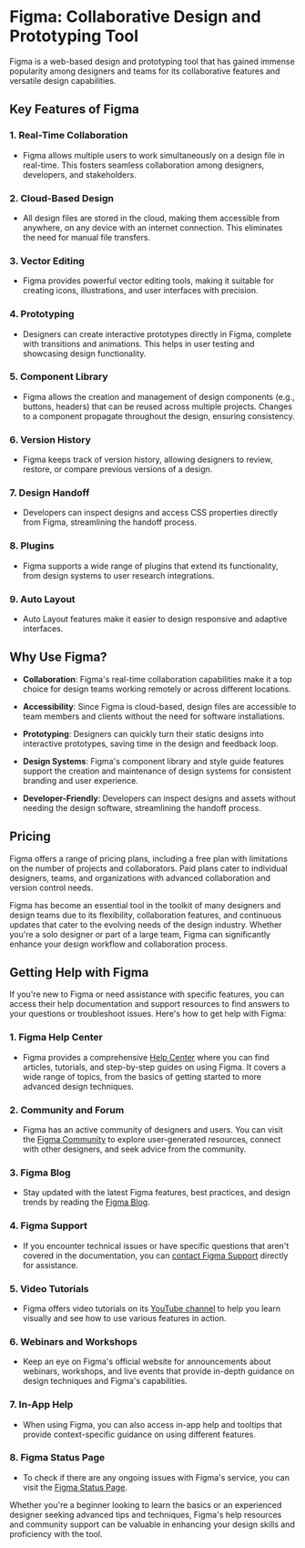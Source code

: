 # Figma: Collaborative Design and Prototyping Tool

Figma is a web-based design and prototyping tool that has gained immense popularity among designers and teams for its collaborative features and versatile design capabilities.

## Key Features of Figma

### 1. **Real-Time Collaboration**

- Figma allows multiple users to work simultaneously on a design file in real-time. This fosters seamless collaboration among designers, developers, and stakeholders.

### 2. **Cloud-Based Design**

- All design files are stored in the cloud, making them accessible from anywhere, on any device with an internet connection. This eliminates the need for manual file transfers.

### 3. **Vector Editing**

- Figma provides powerful vector editing tools, making it suitable for creating icons, illustrations, and user interfaces with precision.

### 4. **Prototyping**

- Designers can create interactive prototypes directly in Figma, complete with transitions and animations. This helps in user testing and showcasing design functionality.

### 5. **Component Library**

- Figma allows the creation and management of design components (e.g., buttons, headers) that can be reused across multiple projects. Changes to a component propagate throughout the design, ensuring consistency.

### 6. **Version History**

- Figma keeps track of version history, allowing designers to review, restore, or compare previous versions of a design.

### 7. **Design Handoff**

- Developers can inspect designs and access CSS properties directly from Figma, streamlining the handoff process.

### 8. **Plugins**

- Figma supports a wide range of plugins that extend its functionality, from design systems to user research integrations.

### 9. **Auto Layout**

- Auto Layout features make it easier to design responsive and adaptive interfaces.

## Why Use Figma?

- **Collaboration**: Figma's real-time collaboration capabilities make it a top choice for design teams working remotely or across different locations.
    
- **Accessibility**: Since Figma is cloud-based, design files are accessible to team members and clients without the need for software installations.
    
- **Prototyping**: Designers can quickly turn their static designs into interactive prototypes, saving time in the design and feedback loop.
    
- **Design Systems**: Figma's component library and style guide features support the creation and maintenance of design systems for consistent branding and user experience.
    
- **Developer-Friendly**: Developers can inspect designs and assets without needing the design software, streamlining the handoff process.
    

## Pricing

Figma offers a range of pricing plans, including a free plan with limitations on the number of projects and collaborators. Paid plans cater to individual designers, teams, and organizations with advanced collaboration and version control needs.

Figma has become an essential tool in the toolkit of many designers and design teams due to its flexibility, collaboration features, and continuous updates that cater to the evolving needs of the design industry. Whether you're a solo designer or part of a large team, Figma can significantly enhance your design workflow and collaboration process.

## Getting Help with Figma

If you're new to Figma or need assistance with specific features, you can access their help documentation and support resources to find answers to your questions or troubleshoot issues. Here's how to get help with Figma:

### 1. **Figma Help Center**

- Figma provides a comprehensive [Help Center](https://help.figma.com/hc/en-us) where you can find articles, tutorials, and step-by-step guides on using Figma. It covers a wide range of topics, from the basics of getting started to more advanced design techniques.

### 2. **Community and Forum**

- Figma has an active community of designers and users. You can visit the [Figma Community](https://www.figma.com/community) to explore user-generated resources, connect with other designers, and seek advice from the community.

### 3. **Figma Blog**

- Stay updated with the latest Figma features, best practices, and design trends by reading the [Figma Blog](https://www.figma.com/blog).

### 4. **Figma Support**

- If you encounter technical issues or have specific questions that aren't covered in the documentation, you can [contact Figma Support](https://help.figma.com/hc/en-us/requests/new) directly for assistance.

### 5. **Video Tutorials**

- Figma offers video tutorials on its [YouTube channel](https://www.youtube.com/c/Figmadesign) to help you learn visually and see how to use various features in action.

### 6. **Webinars and Workshops**

- Keep an eye on Figma's official website for announcements about webinars, workshops, and live events that provide in-depth guidance on design techniques and Figma's capabilities.

### 7. **In-App Help**

- When using Figma, you can also access in-app help and tooltips that provide context-specific guidance on using different features.

### 8. **Figma Status Page**

- To check if there are any ongoing issues with Figma's service, you can visit the [Figma Status Page](https://status.figma.com/).

Whether you're a beginner looking to learn the basics or an experienced designer seeking advanced tips and techniques, Figma's help resources and community support can be valuable in enhancing your design skills and proficiency with the tool.